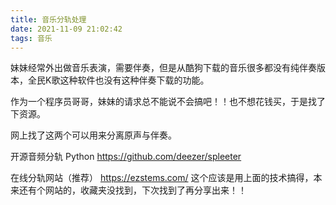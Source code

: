 ```yaml
---
title: 音乐分轨处理
date: 2021-11-09 21:02:42
tags: 音乐
---
```

妹妹经常外出做音乐表演，需要伴奏，但是从酷狗下载的音乐很多都没有纯伴奏版本，全民K歌这种软件也没有这种伴奏下载的功能。

作为一个程序员哥哥，妹妹的请求总不能说不会搞吧！！也不想花钱买，于是找了下资源。

网上找了这两个可以用来分离原声与伴奏。

开源音频分轨 Python https://github.com/deezer/spleeter

在线分轨网站（推荐） https://ezstems.com/ 这个应该是用上面的技术搞得，本来还有个网站的，收藏夹没找到，下次找到了再分享出来！！